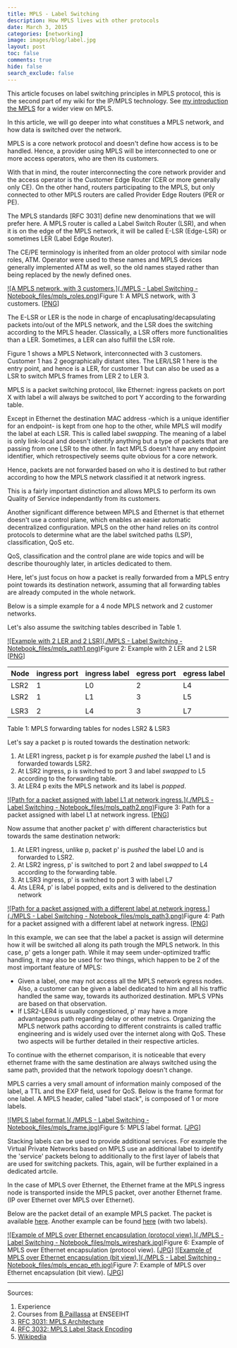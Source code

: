 ```yaml
---
title: MPLS - Label Switching
description: How MPLS lives with other protocols
date: March 3, 2015
categories: [networking]
image: images/blog/label.jpg
layout: post
toc: false
comments: true
hide: false
search_exclude: false
---
```





This article focuses on label switching principles in MPLS protocol, this is the second part of my wiki for the IP/MPLS technology.
See [my introduction the MPLS](http://couble.ovh/MPLS-basics.html) for a wider view on MPLS.

In this article, we will go deeper into what constitues a MPLS network, and how data is switched over the network.


MPLS is a core network protocol and doesn't define how access is to be handled. 
Hence, a provider using MPLS will be interconnected to one or more access operators, who are then its customers. 
  

With that in mind, the router interconnecting the core network provider and the access operator is the Customer Edge Router (CER or more generally only CE). 
On the other hand, routers participating to the MPLS, but only connected to other MPLS routers are called Provider Edge Routers (PER or PE).
  

The MPLS standards [RFC 3031] define new denominations that we will prefer here. 
A MPLS router is called a Label Switch Router (LSR), and when it is on the edge of the MPLS network, it will be called E-LSR (Edge-LSR) or sometimes LER (Label Edge Router).
  

The CE/PE terminology is inherited from an older protocol with similar node roles, ATM.
Operator were used to these names and MPLS devices generally implemented ATM as well, so the old names stayed rather than being replaced by the newly defined ones.

[![A MPLS network, with 3 customers.](./MPLS - Label Switching - Notebook_files/mpls_roles.png)](http://couble.ovh/figures/mpls_roles.png)Figure 1: A MPLS network, with 3 customers. [[PNG](http://couble.ovh/figures/mpls_roles.png)]

The E-LSR or LER is the node in charge of encaplusating/decapsulating packets into/out of the MPLS network, and the LSR does the switching according to the MPLS header.
Classically, a LSR offers more functionalities than a LER. Sometimes, a LER can also fulfill the LSR role.
  

Figure 1 shows a MPLS Network, interconnected with 3 customers. Customer 1 has 2 geographically distant sites. 
The LER/LSR 1 here is the entry point, and hence is a LER, for customer 1 but can also be used as a LSR to switch MPLS frames from LER 2 to LER 3.


MPLS is a packet switching protocol, like Ethernet: ingress packets on port X with label a will always be switched to port Y according to the forwarding table.
  

Except in Ethernet the destination MAC address -which is a unique identifier for an endpoint- is kept from one hop to the other, while MPLS will modify the label at each LSR. This is called label *swapping*.
The meaning of a label is only link-local and doesn't identify anything but a type of packets that are passing from one LSR to the other. 
In fact MPLS doesn't have any endpoint identifier, which retrospectively seems quite obvious for a core network.
  

Hence, packets are not forwarded based on who it is destined to but rather according to how the MPLS network classified it at network ingress.

This is a fairly important distinction and allows MPLS to perform its own Quality of Service independantly from its customers. 
  

Another significant difference between MPLS and Ethernet is that ethernet doesn't use a control plane, which enables an easier automatic decentralized configuration. 
MPLS on the other hand relies on its control protocols to determine what are the label switched paths (LSP), classification, QoS etc.
  

QoS, classification and the control plane are wide topics and will be describe thouroughly later, in articles dedicated to them.
  

Here, let's just focus on how a packet is really forwarded from a MPLS entry point towards its destination network, assuming that all forwarding tables are already computed in the whole network.

Below is a simple example for a 4 node MPLS network and 2 customer networks.
  

Let's also assume the switching tables described in Table 1.

[![Example with 2 LER and 2 LSR](./MPLS - Label Switching - Notebook_files/mpls_path1.png)](http://couble.ovh/figures/mpls_path1.png)Figure 2: Example with 2 LER and 2 LSR [[PNG](http://couble.ovh/figures/mpls_path1.png)]

| Node | ingress port | ingress label | egress port | egress label |
| --- | --- | --- | --- | --- |
| LSR2 | 1 | L0 | 2 | L4 |
| LSR2 | 1 | L1 | 3 | L5 |
|  |  |  |  |  |
| LSR3 | 2 | L4 | 3 | L7 |

Table 1: MPLS forwarding tables for nodes LSR2 & LSR3

Let's say a packet p is routed towards the destination network:

1. At LER1 ingress, packet p is for example *pushed* the label L1 and is forwarded towards LSR2.
2. At LSR2 ingress, p is switched to port 3 and label *swapped* to L5 according to the forwarding table.
3. At LER4 p exits the MPLS network and its label is *popped*.

[![Path for a packet assigned with label L1 at network ingress.](./MPLS - Label Switching - Notebook_files/mpls_path2.png)](http://couble.ovh/figures/mpls_path2.png)Figure 3: Path for a packet assigned with label L1 at network ingress. [[PNG](http://couble.ovh/figures/mpls_path2.png)]

Now assume that another packet p' with different characteristics but towards the same destination network:

1. At LER1 ingress, unlike p, packet p' is *pushed* the label L0 and is forwarded to LSR2.
2. At LSR2 ingress, p' is switched to port 2 and label *swapped* to L4 according to the forwarding table.
3. At LSR3 ingress, p' is switched to port 3 with label L7
4. Ats LER4, p' is label popped, exits and is delivered to the destination network

[![Path for a packet assigned with a different label at network ingress.](./MPLS - Label Switching - Notebook_files/mpls_path3.png)](http://couble.ovh/figures/mpls_path3.png)Figure 4: Path for a packet assigned with a different label at network ingress. [[PNG](http://couble.ovh/figures/mpls_path3.png)]

In this example, we can see that the label a packet is assign will determine how it will be switched all along its path trough the MPLS network.
In this case, p' gets a longer path. 
While it may seem under-optimized traffic handling, it may also be used for two things, which happen to be 2 of the most important feature of MPLS:

* Given a label, one may not access all the MPLS network egress nodes. Also, a customer can be given a label dedicated to him and all his traffic handled the same way, towards its authorized destination. 
 MPLS VPNs are based on that observation.
* If LSR2-LER4 is usually congestioned, p' may have a more advantageous path regarding delay or other metrics.
 Organizing the MPLS network paths according to different constraints is called traffic engineering and is widely used over the internet along with QoS. These two aspects will be further detailed in their respective articles.

To continue with the ethernet comparison, it is noticeable that every ethernet frame with the same destination are always switched using the same path, provided that the network topology doesn't change.


MPLS carries a very small amount of information mainly composed of the label, a TTL and the EXP field, used for QoS. 
Below is the frame format for one label. A MPLS header, called "label stack", is composed of 1 or more labels.

[![MPLS label format.](./MPLS - Label Switching - Notebook_files/mpls_frame.jpg)](http://couble.ovh/figures/mpls_frame.jpg)Figure 5: MPLS label format. [[JPG](http://couble.ovh/figures/mpls_frame.jpg)]

Stacking labels can be used to provide additional services.
For example the Virtual Private Networks based on MPLS use an additional label to identify the 'service' packets belong to additionally to the first layer of labels that are used for switching packets. This, again, will be further explained in a dedicated artcile.


In the case of MPLS over Ethernet, the Ethernet frame at the MPLS ingress node is transported inside the MPLS packet, over another Ethernet frame. (IP over Ethernet over MPLS over Ethernet).
  
Below are the packet detail of an example MPLS packet. The packet is available [here](http://couble.ovh/assets/mpls1label.pcapng). 
Another example can be found [here](http://couble.ovh/assets/mpls2labels.pcapng) (with two labels).

[![Example of MPLS over Ethernet encapsulation (protocol view).](./MPLS - Label Switching - Notebook_files/mpls_wireshark.jpg)](http://couble.ovh/figures/mpls_wireshark.jpg)Figure 6: Example of MPLS over Ethernet encapsulation (protocol view). [[JPG](http://couble.ovh/figures/mpls_wireshark.jpg)]
[![Example of MPLS over Ethernet encapsulation (bit view).](./MPLS - Label Switching - Notebook_files/mpls_encap_eth.jpg)](http://couble.ovh/figures/mpls_encap_eth.jpg)Figure 7: Example of MPLS over Ethernet encapsulation (bit view). [[JPG](http://couble.ovh/figures/mpls_encap_eth.jpg)]

---

Sources:

1. Experience
2. Courses from [B.Paillassa](http://www.researchgate.net/profile/Beatrice_Paillassa/publications) at ENSEEIHT
3. [RFC 3031: MPLS Architecture](https://www.ietf.org/rfc/rfc3031.txt)
4. [RFC 3032: MPLS Label Stack Encoding](https://www.ietf.org/rfc/rfc3032.txt)
5. [Wikipedia](http://en.wikipedia.org/wiki/Multiprotocol_Label_Switching)

